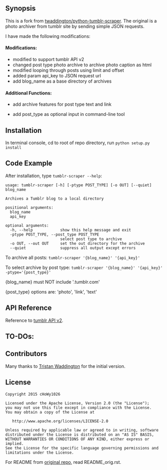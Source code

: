 ## Synopsis

This is a fork from [twaddington/python-tumblr-scraper][958689cf].  The original is a photo archiver from tumblr site by sending simple JSON requests.

I have made the following modifications:

#### Modifications:     
- modified to support tumblr API v2
- changed post type photo archive to archive photo caption as html
- modified looping through posts using limit and offset
- added param api_key to JSON request url
- add blog_name as a base directory of archives


#### Additional Functions:    
- add archive features for post type text and link
- add post_type as optional input in command-line tool

  [958689cf]: https://github.com/twaddington/python-tumblr-scraper "twaddington's python-tumblr-scraper"


## Installation

In terminal console, cd to root of repo directory, run `python setup.py install`


## Code Example

After installation, type `tumblr-scraper --help`:

    usage: tumblr-scraper [-h] [-ptype POST_TYPE] [-o OUT] [--quiet] blog_name

    Archives a Tumblr blog to a local directory

    positional arguments:
      blog_name
      api_key

    optional arguments:
      -h, --help            show this help message and exit
      -ptype POST_TYPE, --post_type POST_TYPE
                            select post type to archive
      -o OUT, --out OUT     set the out directory for the archive
      --quiet               suppress all output except errors

To archive all posts:
    `tumblr-scraper '{blog_name}' '{api_key}'`

To select archive by post type:
    `tumblr-scraper '{blog_name}' '{api_key}' -ptype='{post_type}'`

{blog_name} must NOT include '.tumblr.com'

{post_type} options are: 'photo', 'link', 'text'


## API Reference

Reference to [tumblr API v2][b25500f0].

  [b25500f0]: https://www.tumblr.com/docs/en/api/v2 "Tumblr API v2"

## TO-DOs:


## Contributors

Many thanks to [Tristan Waddington][df2cd640] for the initial version.  

  [df2cd640]: https://github.com/twaddington "Tristan Waddington"

## License

    Copyright 2015 cHoWy1026

    Licensed under the Apache License, Version 2.0 (the "License");
    you may not use this file except in compliance with the License.
    You may obtain a copy of the License at

       http://www.apache.org/licenses/LICENSE-2.0

    Unless required by applicable law or agreed to in writing, software
    distributed under the License is distributed on an "AS IS" BASIS,
    WITHOUT WARRANTIES OR CONDITIONS OF ANY KIND, either express or implied.
    See the License for the specific language governing permissions and
    limitations under the License.


For README from [original repo][958689cf], read README_orig.rst.
